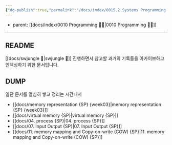 ```yaml
---
{"dg-publish":true,"permalink":"/docs/index/0015.2 Systems Programming {ssu2021-1st} 🐼/","title":"0015.2 Systems Programming {ssu2021-1st} 🐼"}
---
```


- parent: [[docs/index/0010 Programming 👩‍💻\|0010 Programming 👩‍💻]]  
___

## README

[[docs/swjungle 🤖\|swjungle 🤖]] 진행하면서 참고할 과거의 기록들을 아카이브하고 인덱싱하기 위한 문서입니다.

## DUMP

일단 문서를 열심히 쌓고 정리는 시간내서

- [[docs/memory representation {SP} {week03}\|memory representation {SP} {week03}]]
- [[docs/virtual memory {SP}\|virtual memory {SP}]]
- [[docs/04. process {SP}\|04. process {SP}]]
- [[docs/07. Input Output {SP}\|07. Input Output {SP}]]
- [[docs/11. memory mapping and Copy-on-write (COW) {SP}\|11. memory mapping and Copy-on-write (COW) {SP}]]
